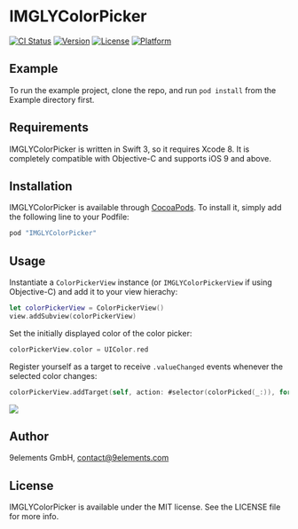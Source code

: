 # IMGLYColorPicker

[![CI Status](http://img.shields.io/travis/imgly/IMGLYColorPicker.svg?style=flat)](https://travis-ci.org/imgly/IMGLYColorPicker)
[![Version](https://img.shields.io/cocoapods/v/IMGLYColorPicker.svg?style=flat)](http://cocoapods.org/pods/IMGLYColorPicker)
[![License](https://img.shields.io/cocoapods/l/IMGLYColorPicker.svg?style=flat)](http://cocoapods.org/pods/IMGLYColorPicker)
[![Platform](https://img.shields.io/cocoapods/p/IMGLYColorPicker.svg?style=flat)](http://cocoapods.org/pods/IMGLYColorPicker)

## Example

To run the example project, clone the repo, and run `pod install` from the Example directory first.

## Requirements

IMGLYColorPicker is written in Swift 3, so it requires Xcode 8. It is completely compatible with Objective-C and supports iOS 9 and above.

## Installation

IMGLYColorPicker is available through [CocoaPods](http://cocoapods.org). To install
it, simply add the following line to your Podfile:

```ruby
pod "IMGLYColorPicker"
```

## Usage

Instantiate a `ColorPickerView` instance (or `IMGLYColorPickerView` if using Objective-C) and add it to your view hierachy:

```swift
let colorPickerView = ColorPickerView()
view.addSubview(colorPickerView)
```

Set the initially displayed color of the color picker:

```swift
colorPickerView.color = UIColor.red
```

Register yourself as a target to receive `.valueChanged` events whenever the selected color changes:

```swift
colorPickerView.addTarget(self, action: #selector(colorPicked(_:)), for: .valueChanged)
```

![](./screenshot.png)

## Author

9elements GmbH, contact@9elements.com

## License

IMGLYColorPicker is available under the MIT license. See the LICENSE file for more info.
